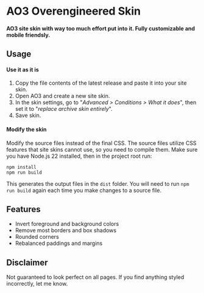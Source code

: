 # AO3 Overengineered Skin

#### AO3 site skin with way too much effort put into it. Fully customizable and mobile friendsly.

## Usage

#### Use it as it is

1. Copy the file contents of the latest release and paste it into your site skin.
2. Open AO3 and create a new site skin.
3. In the skin settings, go to "*Advanced > Conditions > What it does*", then set it to "*replace archive skin entirely*".
4. Save skin.

#### Modify the skin

Modify the source files instead of the final CSS. The source files utilize CSS features that site skins cannot use, so you need to compile them.
Make sure you have Node.js 22 installed, then in the project root run:

```
npm install
npm run build
```

This generates the output files in the `dist` folder.
You will need to run `npm run build` again each time you make changes to a source file.

## Features

- Invert foreground and background colors
- Remove most borders and box shadows
- Rounded corners
- Rebalanced paddings and margins

## Disclaimer

Not guaranteed to look perfect on all pages. If you find anything styled incorrectly, let me know.
